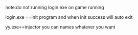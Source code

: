 note:do not running login.exe on game running

login.exe ==init program and when init success will auto exit

yy.exe==injector you can names whatever you want
